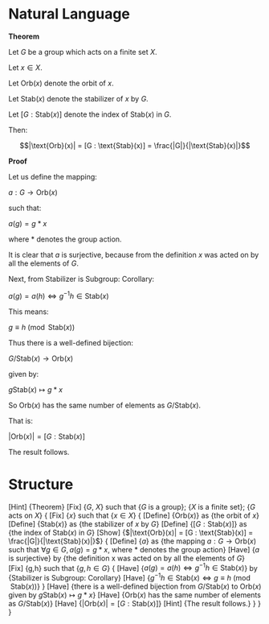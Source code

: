 # Natural Language

**Theorem**

Let $G$ be a group which acts on a finite set $X$.

Let $x \in X$.

Let $\text{Orb}(x)$ denote the orbit of $x$.

Let $\text{Stab}(x)$ denote the stabilizer of $x$ by $G$.

Let $[G : \text{Stab}(x)]$ denote the index of $\text{Stab}(x)$ in $G$.

Then:

$$|\text{Orb}(x)| = [G : \text{Stab}(x)] = \frac{|G|}{|\text{Stab}(x)|}$$

**Proof**

Let us define the mapping:

$a : G \to \text{Orb}(x)$

such that:

$a(g) = g * x$

where $*$ denotes the group action.

It is clear that $a$ is surjective, because from the definition $x$ was acted on by all the elements of $G$.

Next, from Stabilizer is Subgroup: Corollary:

$a(g) = a(h) \iff g^{-1}h \in \text{Stab}(x)$

This means:

$g \equiv h \pmod{\text{Stab}(x)}$

Thus there is a well-defined bijection:

$G / \text{Stab}(x) \to \text{Orb}(x)$

given by:

$g \text{Stab}(x) \mapsto g * x$

So $\text{Orb}(x)$ has the same number of elements as $G / \text{Stab}(x)$.

That is:

$|\text{Orb}(x)| = [G : \text{Stab}(x)]$

The result follows.

# Structure

[Hint] {Theorem}
[Fix] {$G$, $X$} such that {$G$ is a group}; {$X$ is a finite set}; {$G$ acts on $X$}
{
	[Fix] {$x$} such that {$x \in X$}
	{
		[Define] {$\text{Orb}(x)$} as {the orbit of $x$}
		[Define] {$\text{Stab}(x)$} as {the stabilizer of $x$ by $G$}
		[Define] {$[G : \text{Stab}(x)]$} as {the index of $\text{Stab}(x)$ in $G$}
		[Show] {$|\text{Orb}(x)| = [G : \text{Stab}(x)] = \frac{|G|}{|\text{Stab}(x)|}$}
		{
			[Define] {$a$} as {the mapping $a: G \to \text{Orb}(x)$ such that $\forall g\in G,a(g) = g * x$, where $*$ denotes the group action}
			[Have] {$a$ is surjective} by {the definition x was acted on by all the elements of $G$}
			[Fix] {g,h} such that {$g, h \in G$}
			{
				[Have] {$a(g) = a(h) \iff g^{-1}h \in \text{Stab}(x)$} by {Stabilizer is Subgroup: Corollary}
				[Have] {$g^{-1}h \in \text{Stab}(x) \iff g \equiv h \pmod{\text{Stab}(x)}$}
			}
			[Have] {there is a well-defined bijection from $G / \text{Stab}(x)$ to $\text{Orb}(x)$ given by $g \text{Stab}(x) \mapsto g * x$}
			[Have] {$\text{Orb}(x)$ has the same number of elements as $G / \text{Stab}(x)$}
			[Have] {$|\text{Orb}(x)| = [G : \text{Stab}(x)]$}
			[Hint] {The result follows.}
		}
	}
}